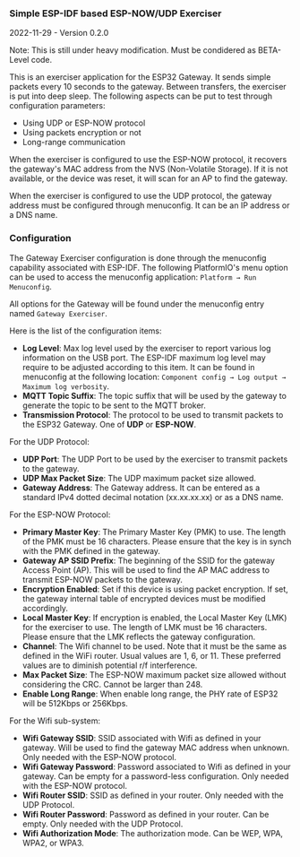 ### Simple ESP-IDF based ESP-NOW/UDP Exerciser

2022-11-29 - Version 0.2.0

Note: This is still under heavy modification. Must be condidered as BETA-Level code.

This is an exerciser application for the ESP32 Gateway. It sends simple packets every 10 seconds to the gateway. Between transfers, the exerciser is put into deep sleep. The following aspects can be put to test through configuration parameters:

- Using UDP or ESP-NOW protocol
- Using packets encryption or not
- Long-range communication

When the exerciser is configured to use the ESP-NOW protocol, it recovers the gateway's MAC address from the NVS (Non-Volatile Storage). If it is not available, or the device was reset, it will scan for an AP to find the gateway.

When the exerciser is configured to use the UDP protocol, the gateway address must be configured through menuconfig. It can be an IP address or a DNS name.

### Configuration

The Gateway Exerciser configuration is done through the menuconfig capability associated with ESP-IDF. The following PlatformIO's menu option can be used to access the menuconfig application: `Platform → Run Menuconfig`.

All options for the Gateway will be found under the menuconfig entry named `Gateway Exerciser`.

Here is the list of the configuration items:

- **Log Level**: Max log level used by the exerciser to report various log information on the USB port. The ESP-IDF maximum log level may require to be adjusted according to this item. It can be found in menuconfig at the following location: `Component config → Log output → Maximum log verbosity`.
- **MQTT Topic Suffix**: The topic suffix that will be used by the gateway to generate the topic to be sent to the MQTT broker.
- **Transmission Protocol**: The protocol to be used to transmit packets to the ESP32 Gateway. One of **UDP** or **ESP-NOW**.

For the UDP Protocol:
- **UDP Port**: The UDP Port to be used by the exerciser to transmit packets to the gateway.
- **UDP Max Packet Size**: The UDP maximum packet size allowed.
- **Gateway Address**: The Gateway address. It can be entered as a standard IPv4 dotted decimal notation (xx.xx.xx.xx) or as a DNS name.

For the ESP-NOW Protocol:
- **Primary Master Key**: The Primary Master Key (PMK) to use. The length of the PMK must be 16 characters. Please ensure that the key is in synch with the PMK defined in the gateway.
- **Gateway AP SSID Prefix**: The beginning of the SSID for the gateway Access Point (AP). This will be used to find the AP MAC address to transmit ESP-NOW packets to the gateway.
- **Encryption Enabled**: Set if this device is using packet encryption. If set, the gateway internal table of encrypted devices must be modified accordingly.
- **Local Master Key**: If encryption is enabled, the Local Master Key (LMK) for the exerciser to use. The length of LMK must be 16 characters. Please ensure that the LMK reflects the gateway configuration.
- **Channel**: The Wifi channel to be used. Note that it must be the same as defined in the WiFi router. Usual values are 1, 6, or 11. These preferred values are to diminish potential r/f interference.
- **Max Packet Size**: The ESP-NOW maximum packet size allowed without considering the CRC.  Cannot be larger than 248.
- **Enable Long Range**: When enable long range, the PHY rate of ESP32 will be 512Kbps or 256Kbps.

For the Wifi sub-system:
- **Wifi Gateway SSID**: SSID associated with Wifi as defined in your gateway. Will be used to find the gateway MAC address when unknown. Only needed with the ESP-NOW protocol.
- **Wifi Gateway Password**: Password associated to Wifi as defined in your gateway. Can be empty for a password-less configuration.  Only needed with the ESP-NOW protocol.
- **Wifi Router SSID**: SSID as defined in your router. Only needed with the UDP Protocol.
- **Wifi Router Password**: Password as defined in your router. Can be empty.  Only needed with the UDP Protocol.
- **Wifi Authorization Mode**: The authorization mode. Can be WEP, WPA, WPA2, or WPA3.